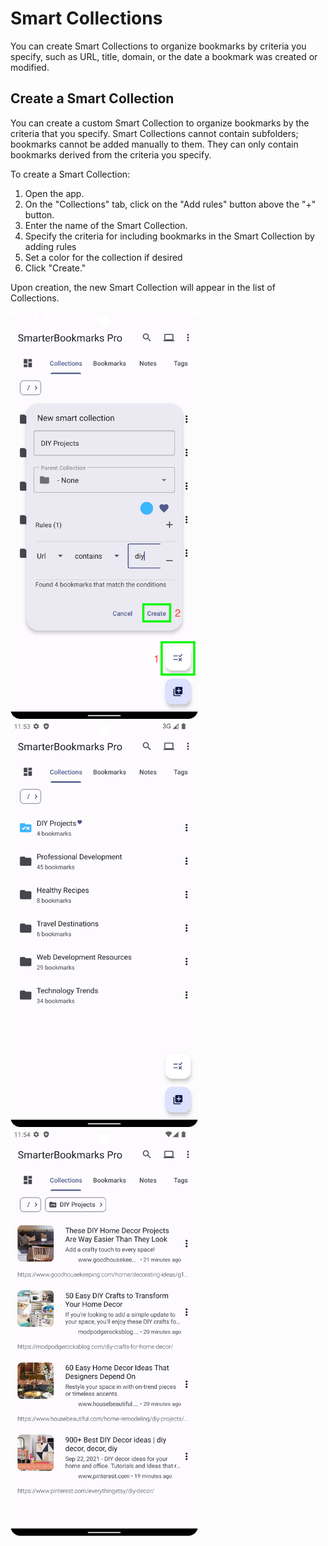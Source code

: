 # Smart Collections

You can create Smart Collections to organize bookmarks by criteria you specify, such as URL, title, domain, or the date a bookmark was created or modified.

## Create a Smart Collection

You can create a custom Smart Collection to organize bookmarks by the criteria that you specify. Smart Collections cannot contain subfolders; bookmarks cannot be added manually to them. They can only contain bookmarks derived from the criteria you specify.

To create a Smart Collection:

1. Open the app.
2. On the "Collections" tab, click on the "Add rules" button above the "+" button.
3. Enter the name of the Smart Collection.
4. Specify the criteria for including bookmarks in the Smart Collection by adding rules
5. Set a color for the collection if desired
6. Click "Create."

Upon creation, the new Smart Collection will appear in the list of Collections.

<p float="left">
    <img src="../assets/3.png" alt="Creating a smart collection" width="300"/>
    <img src="../assets/4.png" alt="List with a smart collection" width="300"/>
    <img src="../assets/5.png" alt="Contents of a smart collection" width="300"/>
</p>
